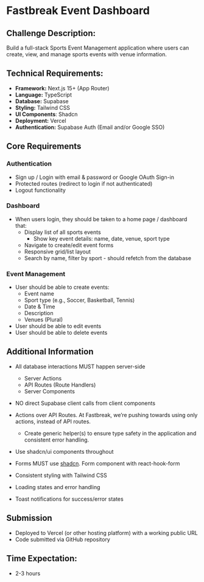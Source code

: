 # Fastbreak Event Dashboard

## Challenge Description:

Build a full-stack Sports Event Management application where users can create, view, and manage sports events with venue information.

## Technical Requirements:

- **Framework:** Next.js 15+ (App Router)
- **Language:** TypeScript
- **Database:** Supabase
- **Styling:** Tailwind CSS
- **UI Components**: Shadcn
- **Deployment:** Vercel
- **Authentication:** Supabase Auth (Email and/or Google SSO)

## Core Requirements

### Authentication

- Sign up / Login with email & password or Google OAuth Sign-in
- Protected routes (redirect to login if not authenticated)
- Logout functionality

### Dashboard

- When users login, they should be taken to a home page / dashboard that:
  - Display list of all sports events
    - Show key event details: name, date, venue, sport type
  - Navigate to create/edit event forms
  - Responsive grid/list layout
  - Search by name, filter by sport - should refetch from the database

### Event Management

- User should be able to create events:
  - Event name
  - Sport type (e.g., Soccer, Basketball, Tennis)
  - Date & Time
  - Description
  - Venues (Plural)
- User should be able to edit events
- User should be able to delete events

## Additional Information

- All database interactions MUST happen server-side

  - Server Actions
  - API Routes (Route Handlers)
  - Server Components

- NO direct Supabase client calls from client components
- Actions over API Routes. At Fastbreak, we’re pushing towards using only actions, instead of API routes.

  - Create generic helper(s) to ensure type safety in the application and consistent error handling.

- Use shadcn/ui components throughout

- Forms MUST use [shadcn](https://ui.shadcn.com/docs/components/form). Form component with react-hook-form
- Consistent styling with Tailwind CSS
- Loading states and error handling
- Toast notifications for success/error states

## Submission

- Deployed to Vercel (or other hosting platform) with a working public URL
- Code submitted via GitHub repository

## Time Expectation:

- 2-3 hours
